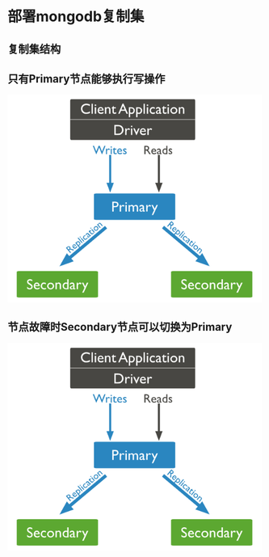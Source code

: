 # 部署mongodb复制集     
##  复制集结构      
## 只有Primary节点能够执行写操作   

<img src="/图库/mongodb架构图0.png">

## 节点故障时Secondary节点可以切换为Primary

<img src="/图库/mongodb架构图0.png">
